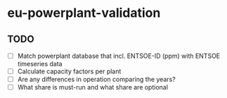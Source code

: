 # eu-powerplant-validation

TODO
------
- [ ]  Match powerplant database that incl. ENTSOE-ID (ppm) with ENTSOE timeseries data
- [ ]  Calculate capacity factors per plant
- [ ]  Are any differences in operation comparing the years?
- [ ]  What share is must-run and what share are optional
